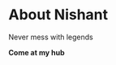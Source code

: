 <!DOCYPE html>
<html>
<body>

<h1>About Nishant</h1>

<p title=About Nishant> Never mess with legends </p>

<p><b> Come at my hub <b><p>

</body>
</html>
